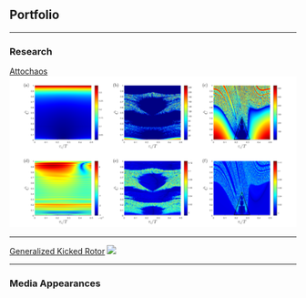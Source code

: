## Portfolio

---

### Research

[Attochaos](https://arxiv.org/pdf/2405.05804)
<img src="images/attochaos.png?raw=true"/>

---
[Generalized Kicked Rotor]()
<img src="images/Kicked_rotor.png?raw=true"/>

---

### Media Appearances

<html lang="en">
<head>
    <meta charset="UTF-8">
    <meta name="viewport" content="width=device-width, initial-scale=1.0">
    <style>
        .gallery {
            display: grid;
            grid-template-columns: repeat(3, 1fr);
            gap: 10px;
            max-width: 800px;
            margin: auto;
        }

        .gallery-item {
            position: relative;
            overflow: hidden;
        }

        .gallery-item img {
            width: 100%;
            height: auto;
            display: block;
            transition: transform 0.3s ease;
        }

        .gallery-item:hover img {
            transform: scale(1.1);
        }

        .gallery-item .hover-title {
            position: absolute;
            bottom: 0;
            left: 0;
            width: 100%;
            padding: 10px;
            background-color: rgba(0, 0, 0, 0.6);
            color: white;
            text-align: center;
            opacity: 0;
            transition: opacity 0.3s ease;
        }

        .gallery-item:hover .hover-title {
            opacity: 1;
        }
    </style>
    <title>3x3 Photo Gallery</title>
</head>
<body>

<div class="gallery">
    <div class="gallery-item">
        <a href="https://example1.com" target="_blank">
            <img src="image1.jpg" alt="Image 1">
            <div class="hover-title">Title 1</div>
        </a>
    </div>
    <div class="gallery-item">
        <a href="https://example2.com" target="_blank">
            <img src="image2.jpg" alt="Image 2">
            <div class="hover-title">Title 2</div>
        </a>
    </div>
    <div class="gallery-item">
        <a href="https://example3.com" target="_blank">
            <img src="image3.jpg" alt="Image 3">
            <div class="hover-title">Title 3</div>
        </a>
    </div>
    <div class="gallery-item">
        <a href="https://example4.com" target="_blank">
            <img src="image4.jpg" alt="Image 4">
            <div class="hover-title">Title 4</div>
        </a>
    </div>
    <div class="gallery-item">
        <a href="https://example5.com" target="_blank">
            <img src="image5.jpg" alt="Image 5">
            <div class="hover-title">Title 5</div>
        </a>
    </div>
    <div class="gallery-item">
        <a href="https://example6.com" target="_blank">
            <img src="image6.jpg" alt="Image 6">
            <div class="hover-title">Title 6</div>
        </a>
    </div>
    <div class="gallery-item">
        <a href="https://example7.com" target="_blank">
            <img src="image7.jpg" alt="Image 7">
            <div class="hover-title">Title 7</div>
        </a>
    </div>
    <div class="gallery-item">
        <a href="https://example8.com" target="_blank">
            <img src="image8.jpg" alt="Image 8">
            <div class="hover-title">Title 8</div>
        </a>
    </div>
    <div class="gallery-item">
        <a href="https://example9.com" target="_blank">
            <img src="image9.jpg" alt="Image 9">
            <div class="hover-title">Title 9</div>
        </a>
    </div>
</div>

</body>
</html>



---




---
